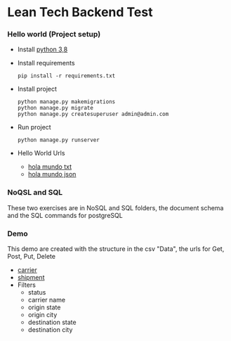 # Lean Tech Backend Test

### Hello world (Project setup)

  *  Install [python 3,8](https://www.python.org/downloads/)
  *  Install requirements
  
        ```pip install -r requirements.txt```
  * Install project
  
    ```
    python manage.py makemigrations
    python manage.py migrate
    python manage.py createsuperuser admin@admin.com
    ```
  * Run project
  
    ```python manage.py runserver```
  * Hello World Urls
     * [hola mundo txt](http://localhost:8000/holamundo/txt)
     * [hola mundo json](http://localhost:8000/holamundo/json)
  
### NoQSL and SQL
These two exercises are in NoSQL and SQL folders, the document schema and the SQL commands for postgreSQL

### Demo
This demo are created with the structure in the csv "Data", the urls for Get, Post, Put, Delete
  * [carrier](localhost:8000/demo/carrier)
  * [shipment](localhost:8000/demo/shipment)  
  * Filters
    * status
    * carrier name
    * origin state
    * origin city
    * destination state
    * destination city